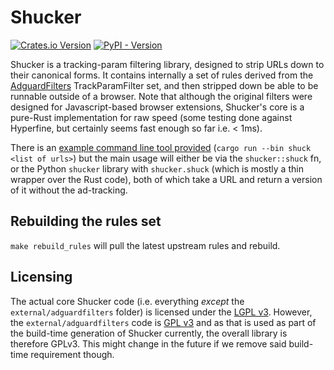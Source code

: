 Shucker
=======
[![Crates.io Version](https://img.shields.io/crates/v/shucker?link=https%3A%2F%2Fcrates.io%2Fcrates%2Fshucker)](https://crates.io/crates/shucker) [![PyPI - Version](https://img.shields.io/pypi/v/shucker)](https://pypi.org/project/shucker/)

Shucker is a tracking-param filtering library, designed to strip URLs down to their canonical forms. It contains internally a set of rules derived from the [AdguardFilters](https://github.com/AdguardTeam/AdguardFilters) TrackParamFilter set, and then stripped down be able to be runnable outside of a browser. Note that although the original filters were designed for Javascript-based browser extensions, Shucker's core is a pure-Rust implementation for raw speed (some testing done against Hyperfine, but certainly seems fast enough so far i.e. < 1ms).

There is an [example command line tool provided](src/bin/shuck.rs) (`cargo run --bin shuck <list of urls>`) but the main usage will either be via the `shucker::shuck` fn, or the Python `shucker` library with `shucker.shuck` (which is mostly a thin wrapper over the Rust code), both of which take a URL and return a version of it without the ad-tracking.

Rebuilding the rules set
------------------------
`make rebuild_rules` will pull the latest upstream rules and rebuild.

Licensing
---------
The actual core Shucker code (i.e. everything _except_ the `external/adguardfilters` folder) is licensed under the [LGPL v3](https://www.gnu.org/licenses/lgpl-3.0.en.html). However, the `external/adguardfilters` code is [GPL v3](external/adguardfilters/LICENSE) and as that is used as part of the build-time generation of Shucker currently, the overall library is therefore GPLv3. This might change in the future if we remove said build-time requirement though.